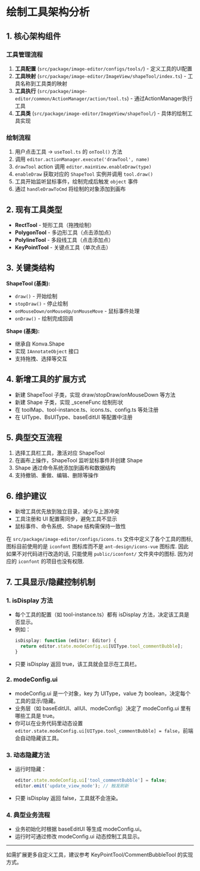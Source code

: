 # 绘制工具架构分析

## 1. 核心架构组件

### 工具管理流程
1. **工具配置** (`src/package/image-editor/configs/tools/`) - 定义工具的UI配置
2. **工具映射** (`src/package/image-editor/ImageView/shapeTool/index.ts`) - 工具名称到工具类的映射
3. **工具执行** (`src/package/image-editor/common/ActionManager/action/tool.ts`) - 通过ActionManager执行工具
4. **工具类** (`src/package/image-editor/ImageView/shapeTool/`) - 具体的绘制工具实现

### 绘制流程
1. 用户点击工具 → `useTool.ts` 的 `onTool()` 方法
2. 调用 `editor.actionManager.execute('drawTool', name)`
3. `drawTool` action 调用 `editor.mainView.enableDraw(type)`
4. `enableDraw` 获取对应的 `ShapeTool` 实例并调用 `tool.draw()`
5. 工具开始监听鼠标事件，绘制完成后触发 `object` 事件
6. 通过 `handleDrawToCmd` 将绘制的对象添加到画布

## 2. 现有工具类型
- **RectTool** - 矩形工具（拖拽绘制）
- **PolygonTool** - 多边形工具（点击添加点）
- **PolylineTool** - 多段线工具（点击添加点）
- **KeyPointTool** - 关键点工具（单次点击）

## 3. 关键类结构

**ShapeTool (基类):**
- `draw()` - 开始绘制
- `stopDraw()` - 停止绘制
- `onMouseDown/onMouseUp/onMouseMove` - 鼠标事件处理
- `onDraw()` - 绘制完成回调

**Shape (基类):**
- 继承自 Konva.Shape
- 实现 `IAnnotateObject` 接口
- 支持拖拽、选择等交互

## 4. 新增工具的扩展方式

- 新建 ShapeTool 子类，实现 draw/stopDraw/onMouseDown 等方法
- 新建 Shape 子类，实现 _sceneFunc 绘制形状
- 在 toolMap、tool-instance.ts、icons.ts、config.ts 等处注册
- 在 UIType、BsUIType、baseEditUI 等配置中注册

## 5. 典型交互流程

1. 选择工具栏工具，激活对应 ShapeTool
2. 在画布上操作，ShapeTool 监听鼠标事件并创建 Shape
3. Shape 通过命令系统添加到画布和数据结构
4. 支持撤销、重做、编辑、删除等操作

## 6. 维护建议

- 新增工具优先放到独立目录，减少与上游冲突
- 工具注册和 UI 配置需同步，避免工具不显示
- 鼠标事件、命令系统、Shape 结构需保持一致性

在 `src/package/image-editor/configs/icons.ts` 文件中定义了各个工具的图标, 图标目前使用的是 `iconfont` 图标库而不是 `ant-design/icons-vue` 图标库. 因此如果不对代码进行改造的话, 只能使用 `public/iconfont/` 文件夹中的图标. 因为对应的 `iconfont` 的项目也没有权限.

## 7. 工具显示/隐藏控制机制

### 1. isDisplay 方法
- 每个工具的配置（如 tool-instance.ts）都有 isDisplay 方法，决定该工具是否显示。
- 例如：
  ```ts
  isDisplay: function (editor: Editor) {
    return editor.state.modeConfig.ui[UIType.tool_commentBubble];
  }
  ```
- 只要 isDisplay 返回 true，该工具就会显示在工具栏。

### 2. modeConfig.ui
- modeConfig.ui 是一个对象，key 为 UIType，value 为 boolean，决定每个工具的显示/隐藏。
- 业务层（如 baseEditUI、allUI、modeConfig）决定了 modeConfig.ui 里有哪些工具是 true。
- 你可以在业务代码里动态设置 `editor.state.modeConfig.ui[UIType.tool_commentBubble] = false`，前端会自动隐藏该工具。

### 3. 动态隐藏方法
- 运行时隐藏：
  ```js
  editor.state.modeConfig.ui['tool_commentBubble'] = false;
  editor.emit('update_view_mode'); // 触发刷新
  ```
- 只要 isDisplay 返回 false，工具就不会渲染。

### 4. 典型业务流程
- 业务初始化时根据 baseEditUI 等生成 modeConfig.ui。
- 运行时可通过修改 modeConfig.ui 动态控制工具显示。

---

如需扩展更多自定义工具，建议参考 KeyPointTool/CommentBubbleTool 的实现方式。 
